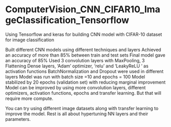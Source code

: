 # ComputerVision_CNN_CIFAR10_ImageClassification_Tensorflow
Using Tensorflow and keras for building CNN model with CIFAR-10 dataset for image classification

Built different CNN models using different techniques and layers
Achieved an accuracy of more than 85% between train and test sets
Final model gave an accuracy of 85%
Used 3 convolution layers with MaxPooling, 3 Flattening Dense layers, ‘Adam’ optimizer, ‘relu’ and ‘LeakyReLU ‘ as activation functions
BatchNormalization and Dropout were used in different layers
Model was run with batch size =10 and epochs = 100
Model stabilized by 20 epochs (validation set) with reducing marginal improvement
Model can be improved by using more convolution layers, different optimizers, activation functions, epochs and transfer learning. But that will require more compute.

You can try using different image datasets along with transfer learning to improve the model. 
Rest is all about hypertuning NN layers and their parameters.


